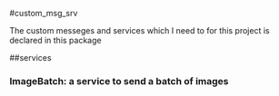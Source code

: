 #custom_msg_srv

The custom messeges and services which I need to for this project is declared in this package

##services
### ImageBatch: a service to send a batch of images
